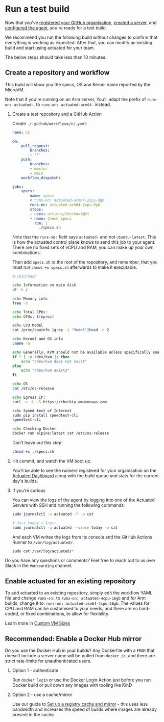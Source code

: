 # Run a test build

Now that you've [registered your GitHub organisation](/register), [created a server](/provision-server), and [configured the agent](/install-agent), you're ready for a test build.

We recommend you run the following build without changes to confirm that everything is working as expected. After that, you can modify an existing build and start using actuated for your team.

The below steps should take less than 10 minutes.

## Create a repository and workflow

This build will show you the specs, OS and Kernel name reported by the MicroVM.

Note that if you're running on an Arm server, You'll adapt the prefix of `runs-on: actuated-`, to `runs-on: actuated-arm64-` instead.

1. Create a test repository and a GitHub Action

    Create `./.github/workflows/ci.yaml`:

    ```yaml
    name: CI

    on:
        pull_request:
            branches:
            - '*'
        push:
            branches:
            - master
            - main
        workflow_dispatch:

    jobs:
        specs:
            name: specs
            # runs-on: actuated-arm64-2cpu-8gb
            runs-on: actuated-arm64-2cpu-8gb
            steps:
            - uses: actions/checkout@v1
            - name: Check specs
              run: |
                ./specs.sh
    ```

    Note that the `runs-on:` field says `actuated-` and not `ubuntu-latest`. This is how the actuated control plane knows to send this job to your agent. There are no fixed sets of vCPU and RAM, you can make up your own combinations.

    Then add `specs.sh` to the root of the repository, and remember, that you must run `chmod +x specs.sh` afterwards to make it executable.

    ```bash
    #!/bin/bash

    echo Information on main disk
    df -h /

    echo Memory info
    free -h

    echo Total CPUs:
    echo CPUs: $(nproc)

    echo CPU Model
    cat /proc/cpuinfo |grep -i "Model"|head -n 2

    echo Kernel and OS info
    uname -a

    echo Generally, KVM should not be available unless specifically enabled
    if ! [ -e /dev/kvm ]; then
        echo "/dev/kvm does not exist"
    else
        echo "/dev/kvm exists"
    fi

    echo OS
    cat /etc/os-release

    echo Egress IP:
    curl -s -L -S https://checkip.amazonaws.com

    echo Speed test of Internet
    sudo pip install speedtest-cli
    speedtest-cli

    echo Checking Docker
    docker run alpine:latest cat /etc/os-release
    ```

    Don't leave out this step!

    ```bash
    chmod +x ./specs.sh
    ```

2. Hit commit, and watch the VM boot up.

    You'll be able to see the runners registered for your organisation on the [Actuated Dashboard](https://dashboard.actuated.com) along with the build queue and stats for the current day's builds.

3. If you're curious

    You can view the logs of the agent by logging into one of the Actuated Servers with SSH and running the following commands:

    ```bash
    sudo journalctl -u actuated -f -o cat

    # Just today's logs:
    sudo journalctl -u actuated --since today -o cat
    ```

    And each VM writes the logs from its console and the GitHub Actions Runner to `/var/log/actuated/`.

    ```bash
    sudo cat /var/log/actuated/*
    ```

Do you have any questions or comments? Feel free to reach out to us over Slack in the `#onboarding` channel.

## Enable actuated for an existing repository

To add actuated to an existing repository, simply edit the workflow YAML file and change `runs-on:` to `runs-on: actuated-4cpu-16gb` and for Arm builds, change it to: `runs-on: actuated-arm64-4cpu-16gb`. The values for CPU and RAM can be customised to your needs, and there are no hard-coded, or fixed combinations, to allow for flexibility.

Learn more in [Custom VM Sizes](/examples/custom-vm-size/)

## Recommended: Enable a Docker Hub mirror

Do you use the Docker Hub in your builds? Any Dockerfile with a `FROM` that doesn't include a server name will be pulled from `docker.io`, and there are strict rate-limits for unauthenticated users.

1. Option 1 - authenticate

    Run `docker login` or use the [Docker Login Action](https://github.com/docker/login-action) just before you run Docker build or pull down any images with tooling like KinD

2. Option 2 - use a cache/mirror

    Use our guide to [Set up a registry cache and mirror](/tasks/registry-mirror) - this uses less bandwidth and increases the speed of builds where images are already present in the cache.
